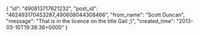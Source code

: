  {
   "id": "490813717621232",
   "post_id": "462493170453287_490608044308466",
   "from_name": "Scott Duncan",
   "message": "That is in the licence on the title Gail ;)",
   "created_time": "2013-03-10T19:38:36+0000"
 }
